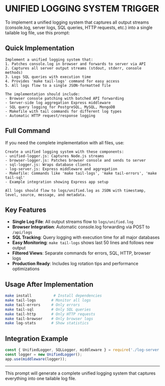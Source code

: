 # UNIFIED LOGGING SYSTEM TRIGGER

To implement a unified logging system that captures all output streams (console.log, server logs, SQL queries, HTTP requests, etc.) into a single tailable log file, use this prompt:

## Quick Implementation

```
Implement a unified logging system that:
1. Patches console.log in browser and forwards to server via API
2. Captures all server output streams (stdout, stderr, console methods)
3. Logs SQL queries with execution time
4. Provides 'make tail-logs' command for easy access
5. All logs flow to a single JSON-formatted file

The implementation should include:
- Browser console patching with batched API forwarding
- Server-side log aggregation Express middleware
- SQL query logging for PostgreSQL, MySQL, MongoDB
- Makefile with tail commands for different log types
- Automatic HTTP request/response logging
```

## Full Command

If you need the complete implementation with all files, use:

```
Create a unified logging system with these components:
- unified-logger.js: Captures Node.js streams
- browser-logger.js: Patches browser console and sends to server
- sql-logger.js: Wraps database clients
- log-server.js: Express middleware and aggregation
- Makefile: Commands like 'make tail-logs', 'make tail-errors', 'make tail-sql'
- Example integration showing Express app setup

All logs should flow to logs/unified.log as JSON with timestamp, level, source, message, and metadata.
```

## Key Features

- **Single Log File**: All output streams flow to `logs/unified.log`
- **Browser Integration**: Automatic console.log forwarding via POST to `/api/logs`
- **SQL Tracking**: Query logging with execution time for all major databases
- **Easy Monitoring**: `make tail-logs` shows last 50 lines and follows new output
- **Filtered Views**: Separate commands for errors, SQL, HTTP, browser logs
- **Production Ready**: Includes log rotation tips and performance optimizations

## Usage After Implementation

```bash
make install          # Install dependencies
make tail-logs       # Monitor all logs
make tail-errors     # Only errors
make tail-sql        # Only SQL queries
make tail-http       # Only HTTP requests
make tail-browser    # Only browser logs
make log-stats       # Show statistics
```

## Integration Example

```javascript
const { UnifiedLogger, SQLLogger, middleware } = require('./log-server');
const logger = new UnifiedLogger();
app.use(middleware(logger));
```

---

This prompt will generate a complete unified logging system that captures everything into one tailable log file.